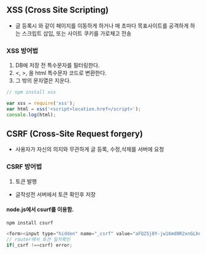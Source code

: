 ## XSS (Cross Site Scripting)
- 글 등록시 <script>location.href</script> 와 같이 페이지를 이동하게 하거나 매 초마다 목표사이트를 공격하게 하는 스크립트 삽입, 또는 사이트 쿠키를 가로채고 전송

### XSS 방어법
1. DB에 저장 전 특수문자를 필터링한다.
2. <, >, 을 html 특수문자 코드로 변환한다.
3. 그 밖의 문자열은 지운다.

```javascript
// npm install xss

var xss = require('xss');
var html = xss('<script>location.href</script>');
console.log(html);
```

## CSRF (Cross-Site Request forgery)
- 사용자가 자신의 의지와 무관하게 글 등록, 수정,삭제를 서버에 요청

### CSRF 방어법
1. 토큰 발행
  - 글작성전 서버에서 토큰 확인후 저장

#### node.js에서 csurf를 이용함. 
```shell
npm install csurf
```

```javascript
<form><input type="hidden" name="_csrf" value="aFQ25j8Y-jw16md0R2xnGLhnuIY8r10VCQNw"></form>
// router에서 토큰 일치확인
if(_csrf !==csrf) error;
```
